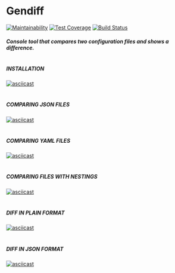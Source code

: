# Gendiff

[![Maintainability](https://api.codeclimate.com/v1/badges/625df0a81ebd92e1fb6a/maintainability)](https://codeclimate.com/github/Uladzislau97/python-project-lvl2/maintainability) [![Test Coverage](https://api.codeclimate.com/v1/badges/625df0a81ebd92e1fb6a/test_coverage)](https://codeclimate.com/github/Uladzislau97/python-project-lvl2/test_coverage) [![Build Status](https://travis-ci.org/Uladzislau97/python-project-lvl2.svg?branch=master)](https://travis-ci.org/Uladzislau97/python-project-lvl2)

##### Console tool that compares two configuration files and shows a difference.
#
##### INSTALLATION
[![asciicast](https://asciinema.org/a/ULW6s5k4WIQqhYKgMUTEpmx8U.svg)](https://asciinema.org/a/ULW6s5k4WIQqhYKgMUTEpmx8U)
#
##### COMPARING JSON FILES
[![asciicast](https://asciinema.org/a/oXy4NS3F80Lgn8oWDCCQXzrCI.svg)](https://asciinema.org/a/oXy4NS3F80Lgn8oWDCCQXzrCI)
#
##### COMPARING YAML FILES
[![asciicast](https://asciinema.org/a/3t2WeRaHBgTUqmD1VukdzijS7.svg)](https://asciinema.org/a/3t2WeRaHBgTUqmD1VukdzijS7)
#
##### COMPARING FILES WITH NESTINGS
[![asciicast](https://asciinema.org/a/CVMxqSgortcDFUg0sme79y94u.svg)](https://asciinema.org/a/CVMxqSgortcDFUg0sme79y94u)
#
##### DIFF IN PLAIN FORMAT
[![asciicast](https://asciinema.org/a/q40GHzJsZFHnzRwC9qXYnVQRI.svg)](https://asciinema.org/a/q40GHzJsZFHnzRwC9qXYnVQRI)
#
##### DIFF IN JSON FORMAT
[![asciicast](https://asciinema.org/a/lcNqGvaqlJIh9pGgLon0UrNrn.svg)](https://asciinema.org/a/lcNqGvaqlJIh9pGgLon0UrNrn)